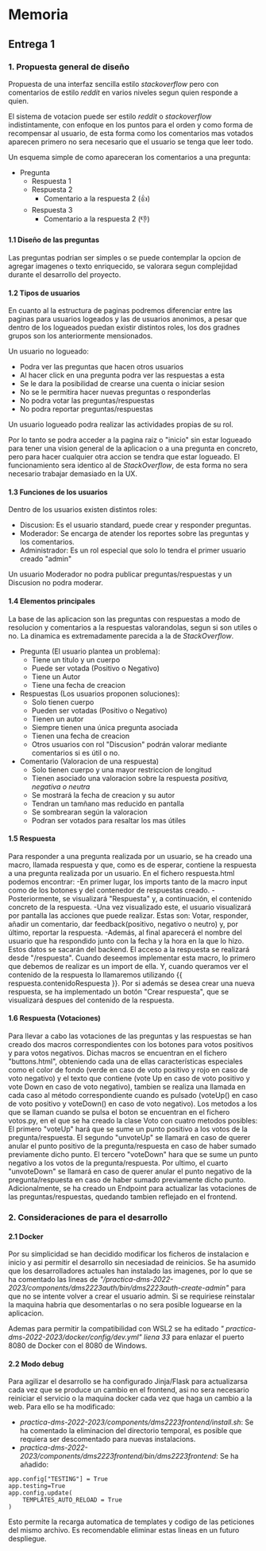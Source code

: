 # Memoria
## Entrega 1
### 1. Propuesta general de diseño
 Propuesta de una interfaz sencilla estilo *stackoverflow* pero con comentarios de estilo *reddit* en varios niveles segun quien responde a quien. 
 
 El sistema de votacion puede ser estilo *reddit* o *stackoverflow* indistintamente, con enfoque en los puntos para el orden y como forma de recompensar al usuario, de esta forma como los comentarios mas votados aparecen primero no sera necesario que el usuario se tenga que leer todo.

 Un esquema simple de como apareceran los comentarios a una pregunta:
- Pregunta
  - Respuesta 1 
  - Respuesta 2 
    - Comentario a la respuesta 2 (👍)
  - Respuesta 3
    - Comentario a la respuesta 2 (👎)
  
#### 1.1 Diseño de las preguntas
Las preguntas podrian ser simples o se puede contemplar la opcion de agregar imagenes o texto enriquecido, se valorara segun complejidad durante el desarrollo del proyecto.

#### 1.2 Tipos de usuarios
En cuanto al la estructura de paginas podremos diferenciar entre las paginas para usuarios logeados y las de usuarios anonimos, a pesar que dentro de los logueados puedan existir distintos roles, los dos gradnes grupos son los anteriormente mensionados.

Un usuario no logueado:
- Podra ver las preguntas que hacen otros usuarios
- Al hacer click en una pregunta podra ver las respuestas a esta
- Se le dara la posibilidad de crearse una cuenta o iniciar sesion
- No se le permitira hacer nuevas preguntas o responderlas
- No podra votar las preguntas/respuestas
- No podra reportar preguntas/respuestas

Un usuario logueado podra realizar las actividades propias de su rol.

Por lo tanto se podra acceder a la pagina raiz o "inicio" sin estar logueado para tener una vision general de la aplicacion o a una pregunta en concreto, pero para hacer cualquier otra accion se tendra que estar logueado. El funcionamiento sera identico al de *StackOverflow*, de esta forma no sera necesario trabajar demasiado en la UX.

#### 1.3 Funciones de los usuarios

Dentro de los usuarios existen distintos roles:
- Discusion: Es el usuario standard, puede crear y responder preguntas.
- Moderador: Se encarga de atender los reportes sobre las preguntas y los comentarios.
- Administrador: Es un rol especial que solo lo tendra el primer usuario creado "admin"

Un usuario Moderador no podra publicar preguntas/respuestas y un Discusion no podra moderar.

#### 1.4 Elementos principales

La base de las aplicacion son las preguntas con respuestas a modo de resolucion y comentarios a la respuestas valorandolas, segun si son utiles o no. La dinamica es extremadamente parecida a la de *StackOverflow*.

- Pregunta (El usuario plantea un problema):
  - Tiene un titulo y un cuerpo
  - Puede ser votada (Positivo o Negativo)
  - Tiene un Autor
  - Tiene una fecha de creacion
- Respuestas (Los usuarios proponen soluciones):
  - Solo tienen cuerpo
  - Pueden ser votadas (Positivo o Negativo)
  - Tienen un autor
  - Siempre tienen una única pregunta asociada
  - Tienen una fecha de creacion
  - Otros usuarios con rol "Discusion" podrán valorar mediante comentarios si es útil o no.
- Comentario (Valoracion de una respuesta)
  - Solo tienen cuerpo y una mayor restriccion de longitud
  - Tienen asociado una valoracion sobre la respuesta *positiva, negativa o neutra*
  - Se mostrará la fecha de creacion y su autor
  - Tendran un tamñano mas reducido en pantalla
  - Se sombrearan según la valoracion
  - Podran ser votados para resaltar los mas útiles

#### 1.5 Respuesta
Para responder a una pregunta realizada por un usuario, se ha creado una macro, llamada respuesta y que, como es de esperar, contiene la respuesta a una pregunta realizada por un usuario.
En el fichero respuesta.html podemos encontrar:
  -En primer lugar, los imports tanto de la macro input como de los botones y del contenedor de respuestas creado.
  -Posteriormente, se visualizará "Respuesta" y, a continuación, el contenido concreto de la respuesta.
  -Una vez visualizado este, el usuario visualizará por pantalla las acciones que puede realizar. Estas son: Votar, responder, añadir un comentario, dar feedback(positivo, negativo o neutro) y, por último, reportar la respuesta.
  -Además, al final aparecerá el nombre del usuario que ha respondido junto con la fecha y la hora en la que lo hizo.
  Estos datos se sacarán del backend.
El acceso a la respuesta se realizará desde "/respuesta".
Cuando deseemos implementar esta macro, lo primero que debemos de realizar es un import de ella.
Y, cuando queramos ver el contenido de la respuesta lo llamaremos utilizando {{ respuesta.contenidoRespuesta }}.
Por si además se desea crear una nueva respuesta, se ha implementado un botón "Crear respuesta", que se visualizará despues del contenido de la respuesta.


#### 1.6 Respuesta (Votaciones)
Para llevar a cabo las votaciones de las preguntas y las respuestas se han creado dos macros correspondientes con los botones para votos positivos y para votos negativos. Dichas macros se encuentran en el fichero "buttons.html", obteniendo cada una de ellas características especiales como el color de fondo (verde en caso de voto positivo y rojo en caso de voto negativo) y el texto que contiene (vote Up en caso de voto positivo y vote Down en caso de voto negativo), tambien se realiza una llamada en cada caso al método correspondiente cuando es pulsado (voteUp() en caso de voto positivo y voteDown() en caso de voto negativo). Los metodos a los que se llaman cuando se pulsa el boton se encuentran en el fichero votos.py, en el que se ha creado la clase Voto con cuatro metodos posibles: El primero "voteUp" hará que se sume un punto positivo a los votos de la pregunta/respuesta. El segundo "unvoteUp" se llamará en caso de querer anular el punto positivo de la pregunta/respuesta en caso de haber sumado previamente dicho punto. El tercero "voteDown" hara que se sume un punto negativo a los votos de la pregunta/respuesta. Por ultimo, el cuarto "unvoteDown" se llamará en caso de querer anular el punto negativo de la pregunta/respuesta en caso de haber sumado previamente dicho punto. Adicionalmente, se ha creado un Endpoint para actualizar las votaciones de las preguntas/respuestas, quedando tambien reflejado en el frontend.

### 2. Consideraciones de para el desarrollo
#### 2.1 Docker
Por su simplicidad se han decidido modificar los ficheros de instalacion e inicio y asi permitir el desarrollo sin necesiadad de reinicios.
Se ha asumido que los desarrolladores actuales han instalado las imagenes, por lo que se ha comentado las lineas de *"/practica-dms-2022-2023/components/dms2223auth/bin/dms2223auth-create-admin"* para que no se intente volver a crear el usuario admin.
Si se requiriese reinstalar la maquina habria que desomentarlas o no sera posible loguearse en la aplicacion.

Ademas para permitir la compatibilidad con WSL2 se ha editado *" practica-dms-2022-2023/docker/config/dev.yml" liena 33* para enlazar el puerto 8080 de Docker con el 8080 de Windows.
#### 2.2 Modo debug
Para agilizar el desarrollo se ha configurado Jinja/Flask para actualizarsa cada vez que se produce un cambio en el frontend, asi no sera necesario reiniciar el servicio o la maquina docker cada vez que haga un cambio a la web. 
Para ello se ha modificado:

- *practica-dms-2022-2023/components/dms2223frontend/install.sh*: Se ha comentado la eliminacion del directorio temporal, es posible que requiera ser descomentado para nuevas instalacions.
- *practica-dms-2022-2023/components/dms2223frontend/bin/dms2223frontend*: Se ha añadido:
```
app.config["TESTING"] = True
app.testing=True
app.config.update(
    TEMPLATES_AUTO_RELOAD = True
)
```
Esto permite la recarga automatica de templates y codigo de las peticiones del mismo archivo. 
Es recomendable eliminar estas lineas en un futuro despliegue.



